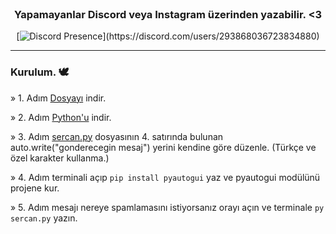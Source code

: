 <br/>
<div align="center">

### Yapamayanlar Discord veya Instagram üzerinden yazabilir. <3
[![Discord Presence](https://lanyard-profile-readme.vercel.app/api/293868036723834880?theme=light&bg=809ecf&animated=false&hideDiscrim=true&borderRadius=30px&idleMessage=Probably%20doing%20something%20else...)](https://discord.com/users/293868036723834880)

</div>

--------------------------------------

### Kurulum. 🕊️
» 1. Adım <a href="https://github.com/Artidox/message-spammer-bot/archive/refs/heads/main.zip">Dosyayı</a> indir.
  
» 2. Adım <a href="https://www.python.org/downloads/">Python'u</a> indir.
  
» 3. Adım <a href="https://github.com/sercwn/message-spammer-bot/blob/main/sercan.py">sercan.py</a> dosyasının 4. satırında bulunan auto.write("gonderecegin mesaj") yerini kendine göre düzenle. (Türkçe ve özel karakter kullanma.)
  
» 4. Adım terminali açıp ```pip install pyautogui``` yaz ve pyautogui modülünü projene kur.
  
» 5. Adım mesajı nereye spamlamasını istiyorsanız orayı açın ve terminale ```py sercan.py``` yazın. 



